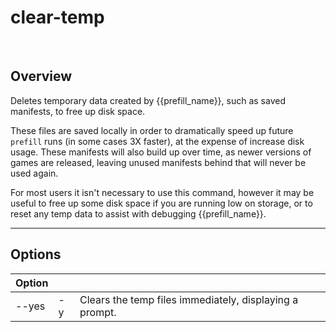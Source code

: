 # clear-temp

<div data-cli-player="../casts/clear-temp.cast" data-rows=6></div>
<br>

## Overview
Deletes temporary data created by {{prefill_name}}, such as saved manifests, to free up disk space.

These files are saved locally in order to dramatically speed up future `prefill` runs (in some cases 3X faster), at the expense of increase disk usage.  These manifests will also build up over time, as newer versions of games are released, leaving unused manifests behind that will never be used again.

For most users it isn't necessary to use this command, however it may be useful to free up some disk space if you are running low on storage, or to reset any temp data to assist with debugging {{prefill_name}}.



-----

## Options

| Option      |     |      |
| ----------- | --- | ---  |
| --yes       | -y  | Clears the temp files immediately, displaying a prompt. |